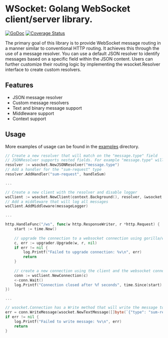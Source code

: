 WSocket: Golang WebSocket client/server library.
=========================================================

[![GoDoc](https://godoc.org/github.com/jaxmef/wsocket?status.svg)](http://godoc.org/github.com/jaxmef/wsocket)
[![Coverage Status](https://coveralls.io/repos/github/jaxmef/wsocket/badge.svg?branch=main)](https://coveralls.io/github/jaxmef/wsocket?branch=main)

The primary goal of this library is to provide WebSocket message routing in a manner similar to conventional HTTP routing. It achieves this through the use of a message resolver. You can use a default JSON resolver to identify messages based on a specific field within the JSON content. Users can further customize their routing logic by implementing the wsocket.Resolver interface to create custom resolvers.

## Features
- JSON message resolver
- Custom message resolvers
- Text and binary message support
- Middleware support
- Context support

## Usage
More examples of usage can be found in the [examples](examples) directory.
```go
// Create a new resolver that will match on the "message.type" field
// JSONResolver supports nested fields. For example "message.type" will match on {"message": {"type": "value"}}
resolver := wsocket.NewJSONResolver("message.type")
// Add a handler for the "sum-request" type
resolver.AddHandler("sum-request", handleSum)

...

// Create a new client with the resolver and disable logger
wsClient := wsocket.NewClient(context.Background(), resolver, &wsocket.NoLogger{})
// Add a middleware that will log all messages
wsClient.AddMiddleware(messageLogger)

...

http.HandleFunc("/ws", func(w http.ResponseWriter, r *http.Request) {
    start := time.Now()
	
    // upgrade the connection to a websocket connection using gorilla/websocket
    c, err := upgrader.Upgrade(w, r, nil)
    if err != nil {
        log.Printf("Failed to upgrade connection: %v\n", err)
        return
    }
    
    // create a new connection using the client and the websocket connection
    conn := wsClient.NewConnection(c)
    <-conn.Wait()
    log.Printf("Connection closed after %f seconds", time.Since(start).Seconds())
})

...

// wsocket.Connection has a Write method that will write the message to the websocket connection
err = conn.WriteMessage(wsocket.NewTextMessage([]byte(`{"type": "sum-request", "a": 1, "b": 2}`)))
if err != nil {
    log.Printf("Failed to write message: %v\n", err)
    return
}
```

